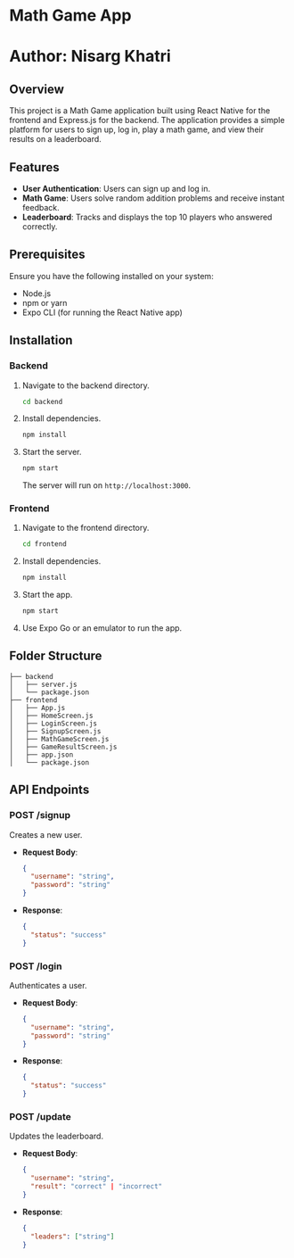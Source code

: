 # Math Game App
# Author: Nisarg Khatri
## Overview
This project is a Math Game application built using React Native for the frontend and Express.js for the backend. The application provides a simple platform for users to sign up, log in, play a math game, and view their results on a leaderboard.

## Features
- **User Authentication**: Users can sign up and log in.
- **Math Game**: Users solve random addition problems and receive instant feedback.
- **Leaderboard**: Tracks and displays the top 10 players who answered correctly.

## Prerequisites
Ensure you have the following installed on your system:
- Node.js
- npm or yarn
- Expo CLI (for running the React Native app)

## Installation
### Backend
1. Navigate to the backend directory.
   ```bash
   cd backend
   ```
2. Install dependencies.
   ```bash
   npm install
   ```
3. Start the server.
   ```bash
   npm start
   ```
   The server will run on `http://localhost:3000`.

### Frontend
1. Navigate to the frontend directory.
   ```bash
   cd frontend
   ```
2. Install dependencies.
   ```bash
   npm install
   ```
3. Start the app.
   ```bash
   npm start
   ```
4. Use Expo Go or an emulator to run the app.

## Folder Structure
```
├── backend
│   ├── server.js
│   └── package.json
├── frontend
│   ├── App.js
│   ├── HomeScreen.js
│   ├── LoginScreen.js
│   ├── SignupScreen.js
│   ├── MathGameScreen.js
│   ├── GameResultScreen.js
│   ├── app.json
│   └── package.json
```

## API Endpoints
### POST /signup
Creates a new user.
- **Request Body**:
  ```json
  {
    "username": "string",
    "password": "string"
  }
  ```
- **Response**:
  ```json
  {
    "status": "success"
  }
  ```

### POST /login
Authenticates a user.
- **Request Body**:
  ```json
  {
    "username": "string",
    "password": "string"
  }
  ```
- **Response**:
  ```json
  {
    "status": "success"
  }
  ```

### POST /update
Updates the leaderboard.
- **Request Body**:
  ```json
  {
    "username": "string",
    "result": "correct" | "incorrect"
  }
  ```
- **Response**:
  ```json
  {
    "leaders": ["string"]
  }
  ```
